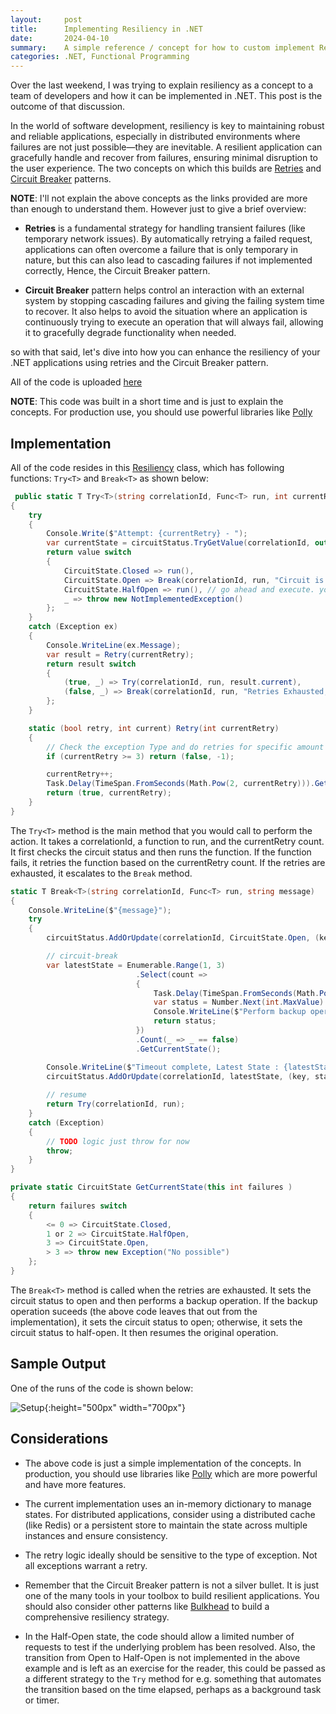 ```yaml
---
layout:     post
title:      Implementing Resiliency in .NET 
date:       2024-04-10
summary:    A simple reference / concept for how to custom implement Resiliency in .NET.
categories: .NET, Functional Programming
---
```


Over the last weekend, I was trying to explain resiliency as a concept to a team of developers and how it can be implemented in .NET. This post is the outcome of that discussion.

In the world of software development, resiliency is key to maintaining robust and reliable applications, especially in distributed environments where failures are not just possible—they are inevitable. A resilient application can gracefully handle and recover from failures, ensuring minimal disruption to the user experience. The two concepts on which this builds are [Retries](https://learn.microsoft.com/en-us/azure/architecture/patterns/retry) and [Circuit Breaker](https://learn.microsoft.com/en-us/azure/architecture/patterns/circuit-breaker) patterns.

**NOTE**: I'll not explain the above concepts as the links provided are more than enough to understand them. However just to give a brief overview:

- **Retries** is a fundamental strategy for handling transient failures (like temporary network issues). By automatically retrying a failed request, applications can often overcome a failure that is only temporary in nature, but this can also lead to cascading failures if not implemented correctly, Hence, the Circuit Breaker pattern.
  
- **Circuit Breaker** pattern helps control an interaction with an external system by stopping cascading failures and giving the failing system time to recover. It also helps to avoid the situation where an application is continuously trying to execute an operation that will always fail, allowing it to gracefully degrade functionality when needed.

so with that said, let's dive into how you can enhance the resiliency of your .NET applications using retries and the Circuit Breaker pattern.

All of the code is uploaded [here](https://github.com/AdiThakker/projects/tree/main/ResiliencySample)

**NOTE**: This code was built in a short time and is just to explain the concepts. For production use, you should use powerful libraries like [Polly](https://www.pollydocs.org/)

## Implementation

All of the code resides in this [Resiliency](https://github.com/AdiThakker/projects/blob/main/ResiliencySample/Resiliency.cs) class, which has following functions: `Try<T>` and `Break<T>` as shown below:

~~~csharp
 public static T Try<T>(string correlationId, Func<T> run, int currentRetry = 0)
{
    try
    {
        Console.Write($"Attempt: {currentRetry} - ");
        var currentState = circuitStatus.TryGetValue(correlationId, out CircuitState value);
        return value switch
        {
            CircuitState.Closed => run(),
            CircuitState.Open => Break(correlationId, run, "Circuit is Open cannot perform action, Escalating to Circuit-Break!!!"),
            CircuitState.HalfOpen => run(), // go ahead and execute. you could probably use a different strategy here
            _ => throw new NotImplementedException()
        };
    }
    catch (Exception ex)
    {
        Console.WriteLine(ex.Message);
        var result = Retry(currentRetry);
        return result switch
        {
            (true, _) => Try(correlationId, run, result.current),
            (false, _) => Break(correlationId, run, "Retries Exhausted, Escalating to Circuit-Break!!!")
        };
    }

    static (bool retry, int current) Retry(int currentRetry)
    {
        // Check the exception Type and do retries for specific amount of time
        if (currentRetry >= 3) return (false, -1);

        currentRetry++;
        Task.Delay(TimeSpan.FromSeconds(Math.Pow(2, currentRetry))).GetAwaiter().GetResult();
        return (true, currentRetry);
    }
}
~~~

The `Try<T>` method is the main method that you would call to perform the action. It takes a correlationId, a function to run, and the currentRetry count. It first checks the circuit status and then runs the function. If the function fails, it retries the function based on the currentRetry count. If the retries are exhausted, it escalates to the `Break` method.

~~~csharp
static T Break<T>(string correlationId, Func<T> run, string message)
{
    Console.WriteLine($"{message}");
    try
    {
        circuitStatus.AddOrUpdate(correlationId, CircuitState.Open, (key, state) => state = CircuitState.Open);

        // circuit-break
        var latestState = Enumerable.Range(1, 3)
                            .Select(count =>
                            {
                                Task.Delay(TimeSpan.FromSeconds(Math.Pow(2, count))).GetAwaiter().GetResult();  // you can probably sleep till threshold reached                              
                                var status = Number.Next(int.MaxValue) % 2 == 0; // backup operation status
                                Console.WriteLine($"Perform backup operation {count}: status succeeded - {status}");
                                return status;
                            })
                            .Count(_ => _ == false)
                            .GetCurrentState();

        Console.WriteLine($"Timeout complete, Latest State : {latestState}.");
        circuitStatus.AddOrUpdate(correlationId, latestState, (key, state) => state = latestState);
        
        // resume
        return Try(correlationId, run);
    }
    catch (Exception)
    {
        // TODO logic just throw for now
        throw;
    }
}

private static CircuitState GetCurrentState(this int failures )
{
    return failures switch
    {
        <= 0 => CircuitState.Closed,
        1 or 2 => CircuitState.HalfOpen,
        3 => CircuitState.Open,
        > 3 => throw new Exception("No possible")
    };
}
~~~

The `Break<T>` method is called when the retries are exhausted. It sets the circuit status to open and then performs a backup operation. If the backup operation suceeds (the above code leaves that out from the implementation), it sets the circuit status to open; otherwise, it sets the circuit status to half-open. It then resumes the original operation.

## Sample Output

One of the runs of the code is shown below:

![Setup]({{site.url}}/images/run-result-1.png){:height="500px" width="700px"}


## Considerations

- The above code is just a simple implementation of the concepts. In production, you should use libraries like [Polly](https://www.pollydocs.org/) which are more powerful and have more features.
  
- The current implementation uses an in-memory dictionary to manage states. For distributed applications, consider using a distributed cache (like Redis) or a persistent store to maintain the state across multiple instances and ensure consistency.

- The retry logic ideally should be sensitive to the type of exception. Not all exceptions warrant a retry.
  
-  Remember that the Circuit Breaker pattern is not a silver bullet. It is just one of the many tools in your toolbox to build resilient applications. You should also consider other patterns like [Bulkhead](https://learn.microsoft.com/en-us/azure/architecture/patterns/bulkhead) to build a comprehensive resiliency strategy.
  
- In the Half-Open state, the code should allow a limited number of requests to test if the underlying problem has been resolved. Also, the transition from Open to Half-Open is not implemented in the above example and is left as an exercise for the reader, this could be passed as a different strategy to the `Try` method for e.g. something that automates the transition based on the time elapsed, perhaps as a background task or timer.



